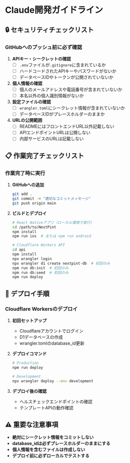 # Claude開発ガイドライン

## 🔒 セキュリティチェックリスト

### GitHubへのプッシュ前に必ず確認

1. **APIキー・シークレットの確認**
   - [ ] `.env`ファイルが`.gitignore`に含まれているか
   - [ ] ハードコードされたAPIキーやパスワードがないか
   - [ ] データベースIDやトークンが公開されていないか

2. **個人情報の確認**
   - [ ] 個人のメールアドレスや電話番号が含まれていないか
   - [ ] 本名以外の個人識別情報がないか

3. **設定ファイルの確認**
   - [ ] `wrangler.toml`にシークレット情報が含まれていないか
   - [ ] データベースIDがプレースホルダーのままか

4. **URLの公開範囲**
   - [ ] READMEにはフロントエンドURL以外記載しない
   - [ ] APIエンドポイントURLは公開しない
   - [ ] 内部サービスのURLは記載しない

## 📋 作業完了チェックリスト

### 作業完了時に実行

1. **GitHubへの追加**
   ```bash
   git add .
   git commit -m "適切なコミットメッセージ"
   git push origin main
   ```

2. **ビルドとデプロイ**
   ```bash
   # React Nativeアプリ（ローカル環境で実行）
   cd /path/to/NextPint
   npm install
   npm run ios  # または npm run android

   # Cloudflare Workers API
   cd api
   npm install
   npx wrangler login
   npx wrangler d1 create nextpint-db  # 初回のみ
   npm run db:init  # 初回のみ
   npm run db:seed  # 初回のみ
   npm run deploy
   ```

## 🚀 デプロイ手順

### Cloudflare Workersのデプロイ

1. **初回セットアップ**
   - Cloudflareアカウントでログイン
   - D1データベースの作成
   - wrangler.tomlのdatabase_id更新

2. **デプロイコマンド**
   ```bash
   # Production
   npm run deploy

   # Development
   npx wrangler deploy --env development
   ```

3. **デプロイ後の確認**
   - ヘルスチェックエンドポイントの確認
   - テンプレートAPIの動作確認

## ⚠️ 重要な注意事項

- **絶対にシークレット情報をコミットしない**
- **database_idは必ずプレースホルダーのままにする**
- **個人情報を含むファイルは作成しない**
- **デプロイ前に必ずローカルでテストする**
